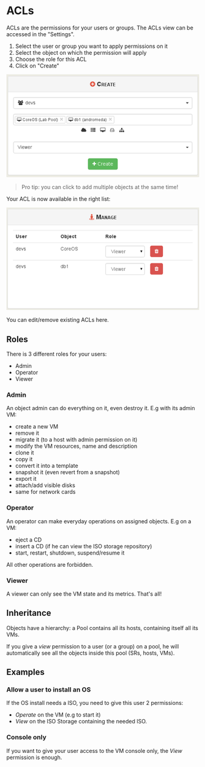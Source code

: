 # ACLs

ACLs are the permissions for your users or groups. The ACLs view can be accessed in the "Settings".

1. Select the user or group you want to apply permissions on it
2. Select the object on which the permission will apply
3. Choose the role for this ACL
4. Click on "Create"

![](./assets/createacl.png)

> Pro tip: you can click to add multiple objects at the same time!

Your ACL is now available in the right list:

![](./assets/acllist.png)

You can edit/remove existing ACLs here.

## Roles

There is 3 different roles for your users:

* Admin
* Operator
* Viewer

### Admin

An object admin can do everything on it, even destroy it. E.g with its admin VM:

* create a new VM
* remove it
* migrate it (to a host with admin permission on it)
* modify the VM resources, name and description
* clone it
* copy it
* convert it into a template
* snapshot it (even revert from a snapshot)
* export it
* attach/add visible disks
* same for network cards

### Operator

An operator can make everyday operations on assigned objects. E.g on a VM:

* eject a CD
* insert a CD (if he can view the ISO storage repository)
* start, restart, shutdown, suspend/resume it

All other operations are forbidden.

### Viewer

A viewer can only see the VM state and its metrics. That's all!

## Inheritance

Objects have a hierarchy: a Pool contains all its hosts, containing itself all its VMs.

If you give a *view* permission to a user (or a group) on a pool, he will automatically see all the objects inside this pool (SRs, hosts, VMs).

## Examples

### Allow a user to install an OS

If the OS install needs a ISO, you need to give this user 2 permissions:

* *Operate* on the VM (e.g to start it)
* *View* on the ISO Storage containing the needed ISO.

### Console only

If you want to give your user access to the VM console only, the *View* permission is enough.

